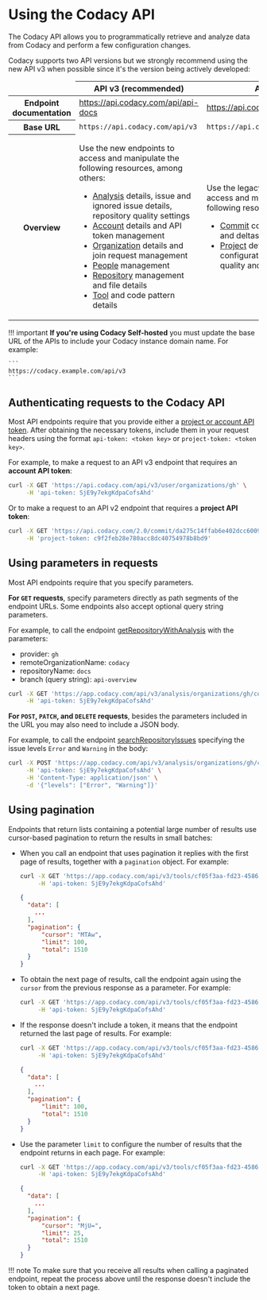# Using the Codacy API

The Codacy API allows you to programmatically retrieve and analyze data from Codacy and perform a few configuration changes.

Codacy supports two API versions but we strongly recommend using the new API v3 when possible since it's the version being actively developed:

<table>
  <thead>
    <tr>
      <td></td>
      <th><strong>API v3 (recommended)</strong></th>
      <th><strong>API v2</strong></th>
    </tr>
  </thead>
  <tbody>
    <tr>
      <th>Endpoint documentation</th>
      <td><a target="_blank" href="https://api.codacy.com/api/api-docs">https://api.codacy.com/api/api-docs</a></td>
      <td><a target="_blank" href="https://api.codacy.com/swagger">https://api.codacy.com/swagger</a></td>
    </tr>
    <tr>
      <th>Base URL</th>
      <td><code>https://api.codacy.com/api/v3</code></td>
      <td><code>https://api.codacy.com/</code></td>
    </tr>
    <tr>
      <th>Overview</th>
      <td>
        <p>Use the new endpoints to access and manipulate the following resources, among others:<p>
        <ul>
          <li><a target="_blank" href="https://api.codacy.com/api/api-docs#codacy-api-analysis">Analysis</a> details, issue and ignored issue details, repository quality settings</li>
          <li><a target="_blank" href="https://api.codacy.com/api/api-docs#codacy-api-account">Account</a> details and API token management</li>
          <li><a target="_blank" href="https://api.codacy.com/api/api-docs#codacy-api-organization">Organization</a> details and join request management</li>
          <li><a target="_blank" href="https://api.codacy.com/api/api-docs#codacy-api-people">People</a> management</li>
          <li><a target="_blank" href="https://api.codacy.com/api/api-docs#codacy-api-repository">Repository</a> management and file details</li>
          <li><a target="_blank" href="https://api.codacy.com/api/api-docs#codacy-api-tools">Tool</a> and code pattern details</li>
        </ul>
      </td>
      <td>
        <p>Use the legacy endpoints to access and manipulate the following resources:</p>
          <ul>
            <li><a target="_blank" href="https://api.codacy.com/swagger#codacy-api-commit">Commit</a> code quality details and deltas</li>
            <li><a target="_blank" href="https://api.codacy.com/swagger#codacy-api-project">Project</a> details and configurations, file code quality and issue details</li>
          </ul>
      </td>
    </tr>
  </tbody>
</table>

!!! important
    **If you're using Codacy Self-hosted** you must update the base URL of the APIs to include your Codacy instance domain name. For example:

    ```
    https://codacy.example.com/api/v3	
    ```

## Authenticating requests to the Codacy API

Most API endpoints require that you provide either a [project or account API token](api-tokens.md). After obtaining the necessary tokens, include them in your request headers using the format `api-token: <token key>` or `project-token: <token key>`.

For example, to make a request to an API v3 endpoint that requires an **account API token**:

```bash
curl -X GET 'https://api.codacy.com/api/v3/user/organizations/gh' \
     -H 'api-token: SjE9y7ekgKdpaCofsAhd'
```

Or to make a request to an API v2 endpoint that requires a **project API token**:

```bash
curl -X GET 'https://api.codacy.com/2.0/commit/da275c14ffab6e402dcc6009828067ffa44b7ee0' \
     -H 'project-token: c9f2feb28e780acc8dc40754978b8bd9'
```

## Using parameters in requests

Most API endpoints require that you specify parameters.

**For `GET` requests**, specify parameters directly as path segments of the endpoint URLs. Some endpoints also accept optional query string parameters.

For example, to call the endpoint [getRepositoryWithAnalysis](https://api.codacy.com/api/api-docs#getrepositorywithanalysis) with the parameters:

-   provider: `gh`
-   remoteOrganizationName: `codacy`
-   repositoryName: `docs`
-   branch (query string): `api-overview`

```bash
curl -X GET 'https://app.codacy.com/api/v3/analysis/organizations/gh/codacy/repositories/docs?branch=api-overview' \
     -H 'api-token: SjE9y7ekgKdpaCofsAhd'
```

**For `POST`, `PATCH`, and `DELETE` requests**, besides the parameters included in the URL you may also need to include a JSON body.

For example, to call the endpoint [searchRepositoryIssues](https://api.codacy.com/api/api-docs#searchrepositoryissues) specifying the issue levels `Error` and `Warning` in the body:

```bash
curl -X POST 'https://app.codacy.com/api/v3/analysis/organizations/gh/codacy/repositories/docs/issues/search' \
     -H 'api-token: SjE9y7ekgKdpaCofsAhd' \
     -H 'Content-Type: application/json' \
     -d '{"levels": ["Error", "Warning"]}'
```

## Using pagination

Endpoints that return lists containing a potential large number of results use cursor-based pagination to return the results in small batches:

-   When you call an endpoint that uses pagination it replies with the first page of results, together with a `pagination` object. For example:

    ```bash
    curl -X GET 'https://app.codacy.com/api/v3/tools/cf05f3aa-fd23-4586-8cce-5368917ec3e5/patterns' \
         -H 'api-token: SjE9y7ekgKdpaCofsAhd'
    ```

    ```json
    {
      "data": [
        ...
      ],
      "pagination": {
          "cursor": "MTAw",
          "limit": 100,
          "total": 1510
      }
    }
    ```

-   To obtain the next page of results, call the endpoint again using the `cursor` from the previous response as a parameter. For example:

    ```bash
    curl -X GET 'https://app.codacy.com/api/v3/tools/cf05f3aa-fd23-4586-8cce-5368917ec3e5/patterns?cursor=MTAw' \
         -H 'api-token: SjE9y7ekgKdpaCofsAhd'
    ```

-   If the response doesn't include a token, it means that the endpoint returned the last page of results. For example:

    ```bash
    curl -X GET 'https://app.codacy.com/api/v3/tools/cf05f3aa-fd23-4586-8cce-5368917ec3e5/patterns?cursor=MTAw' \
         -H 'api-token: SjE9y7ekgKdpaCofsAhd'
    ```

    ```json
    {
      "data": [
        ...
      ],
      "pagination": {
          "limit": 100,
          "total": 1510
      }
    }
    ```

-   Use the parameter `limit` to configure the number of results that the endpoint returns in each page. For example:

    ```bash
    curl -X GET 'https://app.codacy.com/api/v3/tools/cf05f3aa-fd23-4586-8cce-5368917ec3e5/patterns?limit=25' \
         -H 'api-token: SjE9y7ekgKdpaCofsAhd'
    ```

    ```json
    {
      "data": [
        ...
      ],
      "pagination": {
          "cursor": "MjU=",
          "limit": 25,
          "total": 1510
      }
    }
    ```

!!! note
    To make sure that you receive all results when calling a paginated endpoint, repeat the process above until the response doesn't include the token to obtain a next page.
